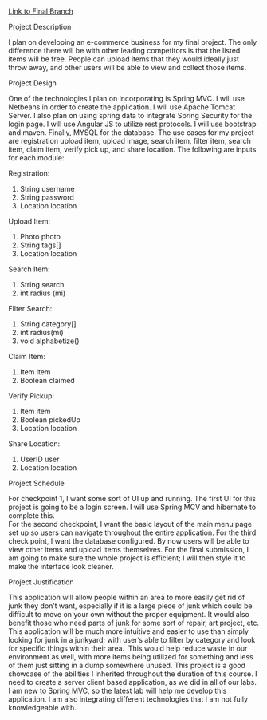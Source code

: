 #
[Link to Final Branch](https://github.com/rkalani15/411proposal/tree/final)

Project Description

I plan on developing an e-commerce business for my final project. The only difference there will be with other leading competitors is that the listed items will be free. People can upload items that they would ideally just throw away, and other users will be able to view and collect those items. 

Project Design

One of the technologies I plan on incorporating is Spring MVC. I will use Netbeans in order to create the application. I will use Apache Tomcat Server. I also plan on using spring data to integrate Spring Security for the login page. I will use Angular JS to utilize rest protocols. I will use bootstrap and maven. Finally, MYSQL for the database.
The use cases for my project are registration upload item, upload image, search item, filter item, search item, claim item, verify pick up, and share location. The following are inputs for each module: 

Registration:
1.	String username
2.	String password
3.	Location location

Upload Item:
1.	Photo photo
2.	String tags[]
3.	Location location

Search Item:
1.	String search
2.	int radius (mi)

Filter Search:
1.	String category[]
2.	int radius(mi)
3.	void alphabetize()

Claim Item:
1.	Item item
2.	Boolean claimed

Verify Pickup:
1.	Item item
2.	Boolean pickedUp
3.	Location location

Share Location:
1.	UserID user
2.	Location location

Project Schedule 

For checkpoint 1, I want some sort of UI up and running. The first UI for this project is going to be a login screen. I will use Spring MCV and hibernate to complete this.  
For the second checkpoint, I want the basic layout of the main menu page set up so users can navigate throughout the entire application. 
For the third check point, I want the database configured. By now users will be able to view other items and upload items themselves. 
For the final submission, I am going to make sure the whole project is efficient; I will then style it to make the interface look cleaner.  

Project Justification 

This application will allow people within an area to more easily get rid of junk they don’t want, especially if it is a large piece of junk which could be difficult to move on your own without the proper equipment. It would also benefit those who need parts of junk for some sort of repair, art project, etc. This application will be much more intuitive and easier to use than simply looking for junk in a junkyard; with user’s able to filter by category and look for specific things within their area.  This would help reduce waste in our environment as well, with more items being utilized for something and less of them just sitting in a dump somewhere unused.
This project is a good showcase of the abilities I inherited throughout the duration of this course. I need to create a server client based application, as we did in all of our labs. I am new to Spring MVC, so the latest lab will help me develop this application. I am also integrating different technologies that I am not fully knowledgeable with. 
